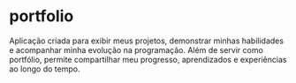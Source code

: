 # portfolio
 Aplicação criada para exibir meus projetos, demonstrar minhas habilidades e acompanhar minha evolução na programação. Além de servir como portfólio, permite compartilhar meu progresso, aprendizados e experiências ao longo do tempo.
